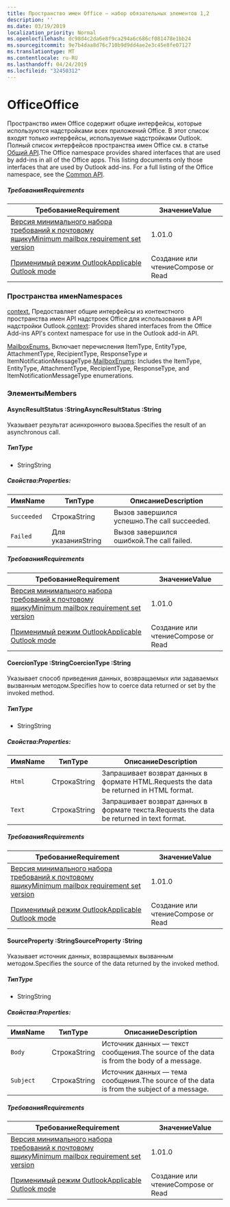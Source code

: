 ```yaml
---
title: Пространство имен Office — набор обязательных элементов 1,2
description: ''
ms.date: 03/19/2019
localization_priority: Normal
ms.openlocfilehash: dc98d4c2da6e8f9ca294a6c686cf081478e1bb24
ms.sourcegitcommit: 9e7b4daa8d76c710b9d9dd4ae2e3c45e8fe07127
ms.translationtype: MT
ms.contentlocale: ru-RU
ms.lasthandoff: 04/24/2019
ms.locfileid: "32450312"
---
```

# <a name="office"></a><span data-ttu-id="ad7b8-102">Office</span><span class="sxs-lookup"><span data-stu-id="ad7b8-102">Office</span></span>

<span data-ttu-id="ad7b8-p101">Пространство имен Office содержит общие интерфейсы, которые используются надстройками всех приложений Office. В этот список входят только интерфейсы, используемые надстройками Outlook. Полный список интерфейсов пространства имен Office см. в статье [Общий API](/javascript/api/office).</span><span class="sxs-lookup"><span data-stu-id="ad7b8-p101">The Office namespace provides shared interfaces that are used by add-ins in all of the Office apps. This listing documents only those interfaces that are used by Outlook add-ins. For a full listing of the Office namespace, see the [Common API](/javascript/api/office).</span></span>

##### <a name="requirements"></a><span data-ttu-id="ad7b8-105">Требования</span><span class="sxs-lookup"><span data-stu-id="ad7b8-105">Requirements</span></span>

|<span data-ttu-id="ad7b8-106">Требование</span><span class="sxs-lookup"><span data-stu-id="ad7b8-106">Requirement</span></span>| <span data-ttu-id="ad7b8-107">Значение</span><span class="sxs-lookup"><span data-stu-id="ad7b8-107">Value</span></span>|
|---|---|
|[<span data-ttu-id="ad7b8-108">Версия минимального набора требований к почтовому ящику</span><span class="sxs-lookup"><span data-stu-id="ad7b8-108">Minimum mailbox requirement set version</span></span>](/office/dev/add-ins/reference/requirement-sets/outlook-api-requirement-sets)| <span data-ttu-id="ad7b8-109">1.0</span><span class="sxs-lookup"><span data-stu-id="ad7b8-109">1.0</span></span>|
|[<span data-ttu-id="ad7b8-110">Применимый режим Outlook</span><span class="sxs-lookup"><span data-stu-id="ad7b8-110">Applicable Outlook mode</span></span>](/outlook/add-ins/#extension-points)| <span data-ttu-id="ad7b8-111">Создание или чтение</span><span class="sxs-lookup"><span data-stu-id="ad7b8-111">Compose or Read</span></span>|

### <a name="namespaces"></a><span data-ttu-id="ad7b8-112">Пространства имен</span><span class="sxs-lookup"><span data-stu-id="ad7b8-112">Namespaces</span></span>

<span data-ttu-id="ad7b8-113">[context.](office.context.md) Предоставляет общие интерфейсы из контекстного пространства имен API надстроек Office для использования в API надстройки Outlook.</span><span class="sxs-lookup"><span data-stu-id="ad7b8-113">[context](office.context.md): Provides shared interfaces from the Office Add-ins API's context namespace for use in the Outlook add-in API.</span></span>

<span data-ttu-id="ad7b8-114">[MailboxEnums.](/javascript/api/outlook_1_2/office.mailboxenums.attachmenttype) Включает перечисления ItemType, EntityType, AttachmentType, RecipientType, ResponseType и ItemNotificationMessageType.</span><span class="sxs-lookup"><span data-stu-id="ad7b8-114">[MailboxEnums](/javascript/api/outlook_1_2/office.mailboxenums.attachmenttype): Includes the ItemType, EntityType, AttachmentType, RecipientType, ResponseType, and ItemNotificationMessageType enumerations.</span></span>

### <a name="members"></a><span data-ttu-id="ad7b8-115">Элементы</span><span class="sxs-lookup"><span data-stu-id="ad7b8-115">Members</span></span>

####  <a name="asyncresultstatus-string"></a><span data-ttu-id="ad7b8-116">AsyncResultStatus :String</span><span class="sxs-lookup"><span data-stu-id="ad7b8-116">AsyncResultStatus :String</span></span>

<span data-ttu-id="ad7b8-117">Указывает результат асинхронного вызова.</span><span class="sxs-lookup"><span data-stu-id="ad7b8-117">Specifies the result of an asynchronous call.</span></span>

##### <a name="type"></a><span data-ttu-id="ad7b8-118">Тип</span><span class="sxs-lookup"><span data-stu-id="ad7b8-118">Type</span></span>

*   <span data-ttu-id="ad7b8-119">String</span><span class="sxs-lookup"><span data-stu-id="ad7b8-119">String</span></span>

##### <a name="properties"></a><span data-ttu-id="ad7b8-120">Свойства:</span><span class="sxs-lookup"><span data-stu-id="ad7b8-120">Properties:</span></span>

|<span data-ttu-id="ad7b8-121">Имя</span><span class="sxs-lookup"><span data-stu-id="ad7b8-121">Name</span></span>| <span data-ttu-id="ad7b8-122">Тип</span><span class="sxs-lookup"><span data-stu-id="ad7b8-122">Type</span></span>| <span data-ttu-id="ad7b8-123">Описание</span><span class="sxs-lookup"><span data-stu-id="ad7b8-123">Description</span></span>|
|---|---|---|
|`Succeeded`| <span data-ttu-id="ad7b8-124">Строка</span><span class="sxs-lookup"><span data-stu-id="ad7b8-124">String</span></span>|<span data-ttu-id="ad7b8-125">Вызов завершился успешно.</span><span class="sxs-lookup"><span data-stu-id="ad7b8-125">The call succeeded.</span></span>|
|`Failed`| <span data-ttu-id="ad7b8-126">Для указания</span><span class="sxs-lookup"><span data-stu-id="ad7b8-126">String</span></span>|<span data-ttu-id="ad7b8-127">Вызов завершился ошибкой.</span><span class="sxs-lookup"><span data-stu-id="ad7b8-127">The call failed.</span></span>|

##### <a name="requirements"></a><span data-ttu-id="ad7b8-128">Требования</span><span class="sxs-lookup"><span data-stu-id="ad7b8-128">Requirements</span></span>

|<span data-ttu-id="ad7b8-129">Требование</span><span class="sxs-lookup"><span data-stu-id="ad7b8-129">Requirement</span></span>| <span data-ttu-id="ad7b8-130">Значение</span><span class="sxs-lookup"><span data-stu-id="ad7b8-130">Value</span></span>|
|---|---|
|[<span data-ttu-id="ad7b8-131">Версия минимального набора требований к почтовому ящику</span><span class="sxs-lookup"><span data-stu-id="ad7b8-131">Minimum mailbox requirement set version</span></span>](/office/dev/add-ins/reference/requirement-sets/outlook-api-requirement-sets)| <span data-ttu-id="ad7b8-132">1.0</span><span class="sxs-lookup"><span data-stu-id="ad7b8-132">1.0</span></span>|
|[<span data-ttu-id="ad7b8-133">Применимый режим Outlook</span><span class="sxs-lookup"><span data-stu-id="ad7b8-133">Applicable Outlook mode</span></span>](/outlook/add-ins/#extension-points)| <span data-ttu-id="ad7b8-134">Создание или чтение</span><span class="sxs-lookup"><span data-stu-id="ad7b8-134">Compose or Read</span></span>|

####  <a name="coerciontype-string"></a><span data-ttu-id="ad7b8-135">CoercionType :String</span><span class="sxs-lookup"><span data-stu-id="ad7b8-135">CoercionType :String</span></span>

<span data-ttu-id="ad7b8-136">Указывает способ приведения данных, возвращаемых или задаваемых вызванным методом.</span><span class="sxs-lookup"><span data-stu-id="ad7b8-136">Specifies how to coerce data returned or set by the invoked method.</span></span>

##### <a name="type"></a><span data-ttu-id="ad7b8-137">Тип</span><span class="sxs-lookup"><span data-stu-id="ad7b8-137">Type</span></span>

*   <span data-ttu-id="ad7b8-138">String</span><span class="sxs-lookup"><span data-stu-id="ad7b8-138">String</span></span>

##### <a name="properties"></a><span data-ttu-id="ad7b8-139">Свойства:</span><span class="sxs-lookup"><span data-stu-id="ad7b8-139">Properties:</span></span>

|<span data-ttu-id="ad7b8-140">Имя</span><span class="sxs-lookup"><span data-stu-id="ad7b8-140">Name</span></span>| <span data-ttu-id="ad7b8-141">Тип</span><span class="sxs-lookup"><span data-stu-id="ad7b8-141">Type</span></span>| <span data-ttu-id="ad7b8-142">Описание</span><span class="sxs-lookup"><span data-stu-id="ad7b8-142">Description</span></span>|
|---|---|---|
|`Html`| <span data-ttu-id="ad7b8-143">Строка</span><span class="sxs-lookup"><span data-stu-id="ad7b8-143">String</span></span>|<span data-ttu-id="ad7b8-144">Запрашивает возврат данных в формате HTML.</span><span class="sxs-lookup"><span data-stu-id="ad7b8-144">Requests the data be returned in HTML format.</span></span>|
|`Text`| <span data-ttu-id="ad7b8-145">Строка</span><span class="sxs-lookup"><span data-stu-id="ad7b8-145">String</span></span>|<span data-ttu-id="ad7b8-146">Запрашивает возврат данных в формате текста.</span><span class="sxs-lookup"><span data-stu-id="ad7b8-146">Requests the data be returned in text format.</span></span>|

##### <a name="requirements"></a><span data-ttu-id="ad7b8-147">Требования</span><span class="sxs-lookup"><span data-stu-id="ad7b8-147">Requirements</span></span>

|<span data-ttu-id="ad7b8-148">Требование</span><span class="sxs-lookup"><span data-stu-id="ad7b8-148">Requirement</span></span>| <span data-ttu-id="ad7b8-149">Значение</span><span class="sxs-lookup"><span data-stu-id="ad7b8-149">Value</span></span>|
|---|---|
|[<span data-ttu-id="ad7b8-150">Версия минимального набора требований к почтовому ящику</span><span class="sxs-lookup"><span data-stu-id="ad7b8-150">Minimum mailbox requirement set version</span></span>](/office/dev/add-ins/reference/requirement-sets/outlook-api-requirement-sets)| <span data-ttu-id="ad7b8-151">1.0</span><span class="sxs-lookup"><span data-stu-id="ad7b8-151">1.0</span></span>|
|[<span data-ttu-id="ad7b8-152">Применимый режим Outlook</span><span class="sxs-lookup"><span data-stu-id="ad7b8-152">Applicable Outlook mode</span></span>](/outlook/add-ins/#extension-points)| <span data-ttu-id="ad7b8-153">Создание или чтение</span><span class="sxs-lookup"><span data-stu-id="ad7b8-153">Compose or Read</span></span>|

####  <a name="sourceproperty-string"></a><span data-ttu-id="ad7b8-154">SourceProperty :String</span><span class="sxs-lookup"><span data-stu-id="ad7b8-154">SourceProperty :String</span></span>

<span data-ttu-id="ad7b8-155">Указывает источник данных, возвращаемых вызванным методом.</span><span class="sxs-lookup"><span data-stu-id="ad7b8-155">Specifies the source of the data returned by the invoked method.</span></span>

##### <a name="type"></a><span data-ttu-id="ad7b8-156">Тип</span><span class="sxs-lookup"><span data-stu-id="ad7b8-156">Type</span></span>

*   <span data-ttu-id="ad7b8-157">String</span><span class="sxs-lookup"><span data-stu-id="ad7b8-157">String</span></span>

##### <a name="properties"></a><span data-ttu-id="ad7b8-158">Свойства:</span><span class="sxs-lookup"><span data-stu-id="ad7b8-158">Properties:</span></span>

|<span data-ttu-id="ad7b8-159">Имя</span><span class="sxs-lookup"><span data-stu-id="ad7b8-159">Name</span></span>| <span data-ttu-id="ad7b8-160">Тип</span><span class="sxs-lookup"><span data-stu-id="ad7b8-160">Type</span></span>| <span data-ttu-id="ad7b8-161">Описание</span><span class="sxs-lookup"><span data-stu-id="ad7b8-161">Description</span></span>|
|---|---|---|
|`Body`| <span data-ttu-id="ad7b8-162">Строка</span><span class="sxs-lookup"><span data-stu-id="ad7b8-162">String</span></span>|<span data-ttu-id="ad7b8-163">Источник данных — текст сообщения.</span><span class="sxs-lookup"><span data-stu-id="ad7b8-163">The source of the data is from the body of a message.</span></span>|
|`Subject`| <span data-ttu-id="ad7b8-164">Строка</span><span class="sxs-lookup"><span data-stu-id="ad7b8-164">String</span></span>|<span data-ttu-id="ad7b8-165">Источник данных — тема сообщения.</span><span class="sxs-lookup"><span data-stu-id="ad7b8-165">The source of the data is from the subject of a message.</span></span>|

##### <a name="requirements"></a><span data-ttu-id="ad7b8-166">Требования</span><span class="sxs-lookup"><span data-stu-id="ad7b8-166">Requirements</span></span>

|<span data-ttu-id="ad7b8-167">Требование</span><span class="sxs-lookup"><span data-stu-id="ad7b8-167">Requirement</span></span>| <span data-ttu-id="ad7b8-168">Значение</span><span class="sxs-lookup"><span data-stu-id="ad7b8-168">Value</span></span>|
|---|---|
|[<span data-ttu-id="ad7b8-169">Версия минимального набора требований к почтовому ящику</span><span class="sxs-lookup"><span data-stu-id="ad7b8-169">Minimum mailbox requirement set version</span></span>](/office/dev/add-ins/reference/requirement-sets/outlook-api-requirement-sets)| <span data-ttu-id="ad7b8-170">1.0</span><span class="sxs-lookup"><span data-stu-id="ad7b8-170">1.0</span></span>|
|[<span data-ttu-id="ad7b8-171">Применимый режим Outlook</span><span class="sxs-lookup"><span data-stu-id="ad7b8-171">Applicable Outlook mode</span></span>](/outlook/add-ins/#extension-points)| <span data-ttu-id="ad7b8-172">Создание или чтение</span><span class="sxs-lookup"><span data-stu-id="ad7b8-172">Compose or Read</span></span>|
